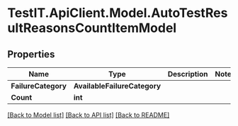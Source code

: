 # TestIT.ApiClient.Model.AutoTestResultReasonsCountItemModel

## Properties

Name | Type | Description | Notes
------------ | ------------- | ------------- | -------------
**FailureCategory** | **AvailableFailureCategory** |  | 
**Count** | **int** |  | 

[[Back to Model list]](../README.md#documentation-for-models) [[Back to API list]](../README.md#documentation-for-api-endpoints) [[Back to README]](../README.md)


